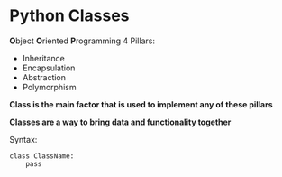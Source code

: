 # Python Classes

**O**bject **O**riented **P**rogramming
4 Pillars:
- Inheritance
- Encapsulation
- Abstraction
- Polymorphism

**Class is the main factor that is used to implement any of these pillars**

**Classes are a way to bring data and functionality together**

Syntax:
```
class ClassName:
    pass
```